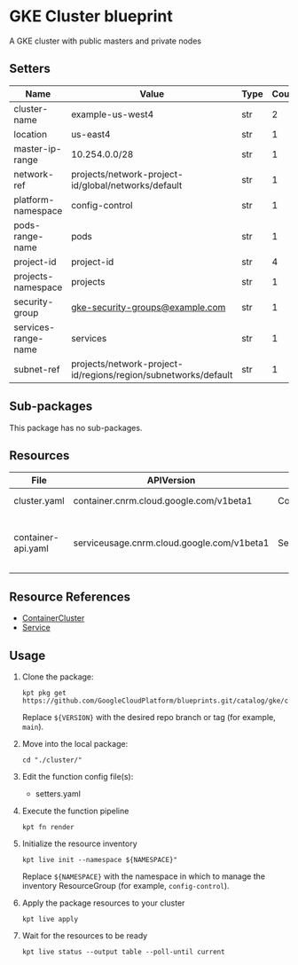 <!-- BEGINNING OF PRE-COMMIT-BLUEPRINT DOCS HOOK:TITLE -->
# GKE Cluster blueprint


<!-- END OF PRE-COMMIT-BLUEPRINT DOCS HOOK:TITLE -->
<!-- BEGINNING OF PRE-COMMIT-BLUEPRINT DOCS HOOK:BODY -->
A GKE cluster with public masters and private nodes

## Setters

|        Name         |                             Value                              | Type | Count |
|---------------------|----------------------------------------------------------------|------|-------|
| cluster-name        | example-us-west4                                               | str  |     2 |
| location            | us-east4                                                       | str  |     1 |
| master-ip-range     | 10.254.0.0/28                                                  | str  |     1 |
| network-ref         | projects/network-project-id/global/networks/default            | str  |     1 |
| platform-namespace  | config-control                                                 | str  |     1 |
| pods-range-name     | pods                                                           | str  |     1 |
| project-id          | project-id                                                     | str  |     4 |
| projects-namespace  | projects                                                       | str  |     1 |
| security-group      | gke-security-groups@example.com                                | str  |     1 |
| services-range-name | services                                                       | str  |     1 |
| subnet-ref          | projects/network-project-id/regions/region/subnetworks/default | str  |     1 |

## Sub-packages

This package has no sub-packages.

## Resources

|        File        |                 APIVersion                 |       Kind       |               Name                |   Namespace    |
|--------------------|--------------------------------------------|------------------|-----------------------------------|----------------|
| cluster.yaml       | container.cnrm.cloud.google.com/v1beta1    | ContainerCluster | example-us-east4                  | config-control |
| container-api.yaml | serviceusage.cnrm.cloud.google.com/v1beta1 | Service          | project-id-cluster-name-container | projects       |

## Resource References

- [ContainerCluster](https://cloud.google.com/config-connector/docs/reference/resource-docs/container/containercluster)
- [Service](https://cloud.google.com/config-connector/docs/reference/resource-docs/serviceusage/service)

## Usage

1.  Clone the package:
    ```shell
    kpt pkg get https://github.com/GoogleCloudPlatform/blueprints.git/catalog/gke/cluster@${VERSION}
    ```
    Replace `${VERSION}` with the desired repo branch or tag
    (for example, `main`).

1.  Move into the local package:
    ```shell
    cd "./cluster/"
    ```

1.  Edit the function config file(s):
    - setters.yaml

1.  Execute the function pipeline
    ```shell
    kpt fn render
    ```

1.  Initialize the resource inventory
    ```shell
    kpt live init --namespace ${NAMESPACE}"
    ```
    Replace `${NAMESPACE}` with the namespace in which to manage
    the inventory ResourceGroup (for example, `config-control`).

1.  Apply the package resources to your cluster
    ```shell
    kpt live apply
    ```

1.  Wait for the resources to be ready
    ```shell
    kpt live status --output table --poll-until current
    ```

<!-- END OF PRE-COMMIT-BLUEPRINT DOCS HOOK:BODY -->
